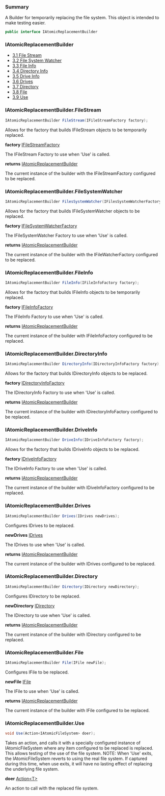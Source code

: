 <!--bl
(filemeta
    (title "Atomic Replacement Builder"))
/bl-->

### Summary

A Builder for temporarily replacing the file system. This object is intended to make testing easier.

```csharp
public interface IAtomicReplacementBuilder
```

### IAtomicReplacementBuilder

- [3.1 File Stream](#user-content-iatomicreplacementbuilderfilestream)
- [3.2 File System Watcher](#user-content-iatomicreplacementbuilderfilesystemwatcher)
- [3.3 File Info](#user-content-iatomicreplacementbuilderfileinfo)
- [3.4 Directory Info](#user-content-iatomicreplacementbuilderdirectoryinfo)
- [3.5 Drive Info](#user-content-iatomicreplacementbuilderdriveinfo)
- [3.6 Drives](#user-content-iatomicreplacementbuilderdrives)
- [3.7 Directory](#user-content-iatomicreplacementbuilderdirectory)
- [3.8 File](#user-content-iatomicreplacementbuilderfile)
- [3.9 Use](#user-content-iatomicreplacementbuilderuse)

### IAtomicReplacementBuilder.FileStream

```csharp
IAtomicReplacementBuilder FileStream(IFileStreamFactory factory);
```

Allows for the factory that builds IFileStream objects to be temporarily replaced.

**factory** [IFileStreamFactory](./documentation/structures/primitives/FileStreamFactory.md)

The IFileStream Factory to use when 'Use' is called.

**returns** [IAtomicReplacementBuilder](#user-content-atomic-replacement-builder)

The current instance of the builder with the IFileStreamFactory configured to be replaced.

### IAtomicReplacementBuilder.FileSystemWatcher

```csharp
IAtomicReplacementBuilder FilesSystemWatcher(IFilesSystemWatcherFactory factory);
```

Allows for the factory that builds IFileSystemWatcher objects to be replaced.

**factory** [IFileSystemWatcherFactory](./documentation/structures/primitives/FileSystemWatcherFactory.md)

The IFileSystemWatcher Factory to use when 'Use' is called.

**returns** [IAtomicReplacementBuilder](#user-content-atomic-replacement-builder)

The current instance of the builder with the IFileWatcherFactory configured to be replaced.

### IAtomicReplacementBuilder.FileInfo

```csharp
IAtomicReplacementBuilder FileInfo(IFileInfoFactory factory);
```

Allows for the factory that builds IFileInfo objects to be temporarily replaced.

**factory** [IFileInfoFactory](./documentation/structures/primitives/FileInfoFactory.md)

The IFileInfo Factory to use when 'Use' is called.

**returns** [IAtomicReplacementBuilder](#user-content-atomic-replacement-builder)

The current instance of the builder with IFileInfoFactory configured to be replaced.

### IAtomicReplacementBuilder.DirectoryInfo

```csharp
IAtomicReplacementBuilder DirectoryInfo(IDirectoryInfoFactory factory);
```

Allows for the factory that builds IDirectoryInfo objects to be replaced.

**factory** [IDirectoryInfoFactory](./documentation/structures/primitives/DirectoryInfoFactory.md)

The IDirectoryInfo Factory to use when 'Use' is called.

**returns** [IAtomicReplacementBuilder](#user-content-atomic-replacement-builder)

The current instance of the builder with IDirectoryInfoFactory configured to be replaced.

### IAtomicReplacementBuilder.DriveInfo

```csharp
IAtomicReplacementBuilder DriveInfo(IDriveInfoFactory factory);
```

Allows for the factory that builds IDriveInfo objects to be replaced.

**factory** [IDriveInfoFactory](./documentation/structures/primitives/DriveInfoFactory.md#drive-info-factory)

The IDriveInfo Factory to use when 'Use' is called.

**returns** [IAtomicReplacementBuilder](#user-content-atomic-replacement-builder)

The current instance of the builder with IDiveInfoFactory configured to be replaced.

### IAtomicReplacementBuilder.Drives

```csharp
IAtomicReplacementBuilder Drives(IDrives newDrives);
```

Configures IDrives to be replaced.

**newDrives** [IDrives](./documentation/structures/primitives/Drives.md#drives)

The IDrives to use when 'Use' is called.

**returns** [IAtomicReplacementBuilder](#user-content-atomic-replacement-builder)

The current instance of the builder with IDrives configured to be replaced.

### IAtomicReplacementBuilder.Directory

```csharp
IAtomicReplacementBuilder Directory(IDirectory newDirectory);
```

Configures IDirectory to be replaced.

**newDirectory** [IDirectory](./documentation/structures/primitives/Directory.md)

The IDirectory to use when 'Use' is called.

**returns** [IAtomicReplacementBuilder](#user-content-atomic-replacement-builder)

The current instance of the builder with IDirectory configured to be replaced.

### IAtomicReplacementBuilder.File

```csharp
IAtomicReplacementBuilder File(IFile newFile);
```

Configures IFile to be replaced.

**newFile** [IFile](./documentation/structures/primitives/File.md)

The IFile to use when 'Use' is called.

**returns** [IAtomicReplacementBuilder](#user-content-atomic-replacement-builder)

The current instance of the builder with IFile configured to be replaced.

### IAtomicReplacementBuilder.Use

```csharp
void Use(Action<IAtomicFileSystem> doer);
```

Takes an action, and calls it with a specially configured instance of IAtomicFileSystem where any item configured to be replaced is replaced. This allows testing of the use of the file system. NOTE: When 'Use' exits, the IAtomicFileSystem reverts to using the real file system. If captured during this time, when use exits, it will have no lasting effect of replacing the underlying file system.

**doer** [Action\<T\>](https://docs.microsoft.com/en-us/dotnet/api/system.action-1?view=net-6.0)

An action to call with the replaced file system.